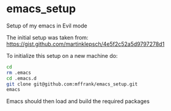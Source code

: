 # emacs_setup
Setup of my emacs in Evil mode

The initial setup was taken from:
https://gist.github.com/martinklepsch/4e5f2c52a5d9797278d1

To initialize this setup on a new machine do:
```bash
cd
rm .emacs
cd .emacs.d
git clone git@github.com:mffrank/emacs_setup.git
emacs
```
Emacs should then load and build the required packages
